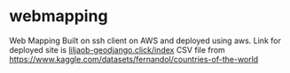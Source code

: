 # webmapping
Web Mapping
Built on ssh client on AWS and deployed using aws.
Link for deployed site is [liljaob-geodjango.click/index](https://liljaob-geodjango.click/index)
CSV file from https://www.kaggle.com/datasets/fernandol/countries-of-the-world
